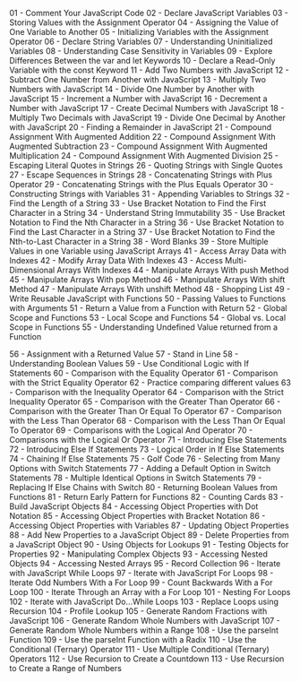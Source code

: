 01 - Comment Your JavaScript Code
02 - Declare JavaScript Variables
03 - Storing Values with the Assignment Operator
04 - Assigning the Value of One Variable to Another
05 - Initializing Variables with the Assignment Operator
06 - Declare String Variables
07 - Understanding Uninitialized Variables
08 - Understanding Case Sensitivity in Variables
09 - Explore Differences Between the var and let Keywords
10 - Declare a Read-Only Variable with the const Keyword
11 - Add Two Numbers with JavaScript
12 - Subtract One Number from Another with JavaScript
13 - Multiply Two Numbers with JavaScript
14 - Divide One Number by Another with JavaScript
15 - Increment a Number with JavaScript
16 - Decrement a Number with JavaScript
17 - Create Decimal Numbers with JavaScript
18 - Multiply Two Decimals with JavaScript
19 - Divide One Decimal by Another with JavaScript
20 - Finding a Remainder in JavaScript
21 - Compound Assignment With Augmented Addition
22 - Compound Assignment With Augmented Subtraction
23 - Compound Assignment With Augmented Multiplication
24 - Compound Assignment With Augmented Division
25 - Escaping Literal Quotes in Strings
26 - Quoting Strings with Single Quotes
27 -  Escape Sequences in Strings
28 - Concatenating Strings with Plus Operator
29 - Concatenating Strings with the Plus Equals Operator
30 - Constructing Strings with Variables
31 - Appending Variables to Strings
32 - Find the Length of a String
33 - Use Bracket Notation to Find the First Character in a String
34 - Understand String Immutability
35 - Use Bracket Notation to Find the Nth Character in a String
36 - Use Bracket Notation to Find the Last Character in a String
37 - Use Bracket Notation to Find the Nth-to-Last Character in a String
38 - Word Blanks
39 - Store Multiple Values in one Variable using JavaScript Arrays
41 - Access Array Data with Indexes
42 - Modify Array Data With Indexes
43 - Access Multi-Dimensional Arrays With Indexes
44 - Manipulate Arrays With push Method
45 - Manipulate Arrays With pop Method
46 - Manipulate Arrays With shift Method
47 - Manipulate Arrays With unshift Method
48 - Shopping List
49 - Write Reusable JavaScript with Functions
50 - Passing Values to Functions with Arguments
51 - Return a Value from a Function with Return
52 - Global Scope and Functions
53 - Local Scope and Functions
54 - Global vs. Local Scope in Functions
55 - Understanding Undefined Value returned from a Function

56 - Assignment with a Returned Value
57 - Stand in Line
58 - Understanding Boolean Values
59 - Use Conditional Logic with If Statements
60 - Comparison with the Equality Operator
61 - Comparison with the Strict Equality Operator
62 - Practice comparing different values
63 - Comparison with the Inequality Operator
64 - Comparison with the Strict Inequality Operator
65 - Comparison with the Greater Than Operator
66 - Comparison with the Greater Than Or Equal To Operator
67 - Comparison with the Less Than Operator
68 - Comparison with the Less Than Or Equal To Operator
69 - Comparisons with the Logical And Operator
70 - Comparisons with the Logical Or Operator
71 - Introducing Else Statements
72 - Introducing Else If Statements
73 - Logical Order in If Else Statements
74 - Chaining If Else Statements
75 - Golf Code
76 - Selecting from Many Options with Switch Statements
77 - Adding a Default Option in Switch Statements
78 - Multiple Identical Options in Switch Statements
79 - Replacing If Else Chains with Switch
80 - Returning Boolean Values from Functions
81 - Return Early Pattern for Functions
82 - Counting Cards
83 - Build JavaScript Objects
84 - Accessing Object Properties with Dot Notation
85 - Accessing Object Properties with Bracket Notation
86 - Accessing Object Properties with Variables
87 - Updating Object Properties
88 - Add New Properties to a JavaScript Object
89 - Delete Properties from a JavaScript Object
90 - Using Objects for Lookups
91 - Testing Objects for Properties
92 - Manipulating Complex Objects
93 - Accessing Nested Objects
94 - Accessing Nested Arrays
95 - Record Collection
96 - Iterate with JavaScript While Loops
97 - Iterate with JavaScript For Loops
98 - Iterate Odd Numbers With a For Loop
99 - Count Backwards With a For Loop
100 - Iterate Through an Array with a For Loop
101 - Nesting For Loops
102 - Iterate with JavaScript Do...While Loops
103 - Replace Loops using Recursion
104 - Profile Lookup
105 - Generate Random Fractions with JavaScript
106 - Generate Random Whole Numbers with JavaScript
107 - Generate Random Whole Numbers within a Range
108 - Use the parseInt Function
109 - Use the parseInt Function with a Radix
110 - Use the Conditional (Ternary) Operator
111 - Use Multiple Conditional (Ternary) Operators
112 - Use Recursion to Create a Countdown
113 - Use Recursion to Create a Range of Numbers